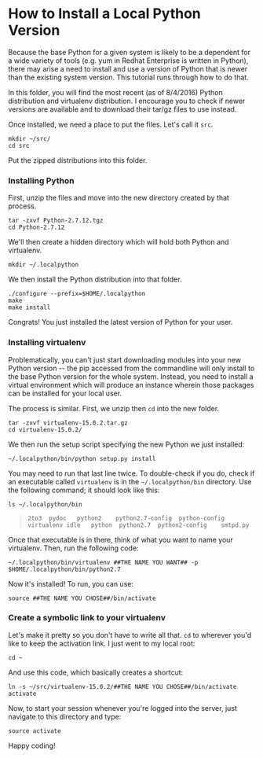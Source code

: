 # How to Install a Local Python Version

Because the base Python for a given system is likely to be a dependent for a
wide variety of tools (e.g. yum in Redhat Enterprise is written in Python),
there may arise a need to install and use a version of Python that is newer
than the existing system version. This tutorial runs through how to do that.

In this folder, you will find the most recent (as of 8/4/2016) Python
distribution and virtualenv distribution. I encourage you to check if newer
versions are available and to download their tar/gz files to use instead.

Once installed, we need a place to put the files. Let's call it `src`.

`mkdir ~/src/`  
`cd src`


Put the zipped distributions into this folder.

### Installing Python

First, unzip the files and move into the new directory created by that process.

`tar -zxvf Python-2.7.12.tgz`  
`cd Python-2.7.12`  

We'll then create a hidden directory which will hold both Python and
virtualenv.

`mkdir ~/.localpython`

We then install the Python distribution into that folder.

`./configure --prefix=$HOME/.localpython`  
`make`  
`make install`

Congrats! You just installed the latest version of Python for your user.

### Installing virtualenv

Problematically, you can't just start downloading modules into your new Python
version -- the pip accessed from the commandline will only install to the base
Python version for the whole system. Instead, you need to install a virtual
environment which will produce an instance wherein those packages can be
installed for your local user.

The process is similar. First, we unzip then `cd` into the new folder.

`tar -zxvf virtualenv-15.0.2.tar.gz`  
`cd virtualenv-15.0.2/`

We then run the setup script specifying the new Python we just installed:

`~/.localpython/bin/python setup.py install`  

You may need to run that last line twice. To double-check if you do, check if an
executable called `virtualenv` is in the `~/.localpython/bin` directory. Use the
following command; it should look like this:

`ls ~/.localpython/bin`  
> `2to3  pydoc   python2    python2.7-config  python-config virtualenv idle  
python  python2.7  python2-config    smtpd.py`  

Once that executable is in there, think of what you want to name your
virtualenv. Then, run the following code:

`~/.localpython/bin/virtualenv ##THE NAME YOU WANT## -p $HOME/.localpython/bin/python2.7`

Now it's installed! To run, you can use:

`source ##THE NAME YOU CHOSE##/bin/activate`

### Create a symbolic link to your virtualenv

Let's make it pretty so you don't have to write all that. `cd` to wherever you'd
like to keep the activation link. I just went to my local root:

`cd ~`

And use this code, which basically creates a shortcut:

`ln -s ~/src/virtualenv-15.0.2/##THE NAME YOU CHOSE##/bin/activate activate`

Now, to start your session whenever you're logged into the server, just navigate
to this directory and type:

`source activate`

Happy coding!
